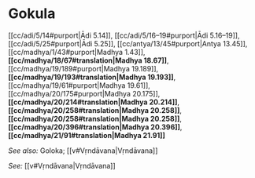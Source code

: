 # Gokula

[[cc/adi/5/14#purport|Ādi 5.14]], [[cc/adi/5/16–19#purport|Ādi 5.16–19]], [[cc/adi/5/25#purport|Ādi 5.25]], [[cc/antya/13/45#purport|Antya 13.45]], [[cc/madhya/1/43#purport|Madhya 1.43]], **[[cc/madhya/18/67#translation|Madhya 18.67]]**, [[cc/madhya/19/189#purport|Madhya 19.189]], **[[cc/madhya/19/193#translation|Madhya 19.193]]**, [[cc/madhya/19/61#purport|Madhya 19.61]], [[cc/madhya/20/175#purport|Madhya 20.175]], **[[cc/madhya/20/214#translation|Madhya 20.214]]**, **[[cc/madhya/20/258#translation|Madhya 20.258]]**, **[[cc/madhya/20/258#translation|Madhya 20.258]]**, **[[cc/madhya/20/396#translation|Madhya 20.396]]**, **[[cc/madhya/21/91#translation|Madhya 21.91]]**


*See also:* Goloka; [[v#Vṛndāvana|Vṛndāvana]]

*See:* [[v#Vṛndāvana|Vṛndāvana]]
